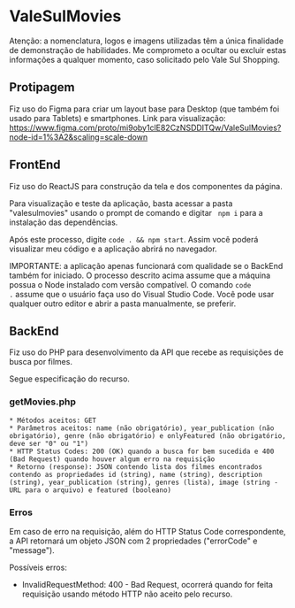 # ValeSulMovies

Atenção: a nomenclatura, logos e imagens utilizadas têm a única finalidade de demonstração de habilidades. Me comprometo a ocultar ou excluir estas informações a qualquer momento, caso solicitado pelo Vale Sul Shopping.

## Protipagem

Fiz uso do Figma para criar um layout base para Desktop (que também foi usado para Tablets) e smartphones. Link para visualização: https://www.figma.com/proto/mi9oby1clE82CzNSDDITQw/ValeSulMovies?node-id=1%3A2&scaling=scale-down


## FrontEnd

Fiz uso do ReactJS para construção da tela e dos componentes da página.

Para visualização e teste da aplicação, basta acessar a pasta "valesulmovies" usando o prompt de comando e digitar <code>
npm i</code> para a instalação das dependências.

Após este processo, digite <code>code . && npm start</code>. Assim você poderá visualizar meu código e a aplicação abrirá no navegador.

IMPORTANTE: a aplicação apenas funcionará com qualidade se o BackEnd também for iniciado. O processo descrito acima assume que a máquina possua o Node instalado com versão compatível. O comando <code>code .</code> assume que o usuário faça uso do Visual Studio Code. Você pode usar qualquer outro editor e abrir a pasta manualmente, se preferir.


## BackEnd

Fiz uso do PHP para desenvolvimento da API que recebe as requisições de busca por filmes.

Segue especificação do recurso.


### getMovies.php

    * Métodos aceitos: GET
    * Parâmetros aceitos: name (não obrigatório), year_publication (não obrigatório), genre (não obrigatório) e onlyFeatured (não obrigatório, deve ser "0" ou "1")
    * HTTP Status Codes: 200 (OK) quando a busca for bem sucedida e 400 (Bad Request) quando houver algum erro na requisição
    * Retorno (response): JSON contendo lista dos filmes encontrados contendo as propriedades id (string), name (string), description   (string), year_publication (string), genres (lista), image (string - URL para o arquivo) e featured (booleano)


### Erros

Em caso de erro na requisição, além do HTTP Status Code correspondente, a API retornará um objeto JSON com 2 propriedades ("errorCode" e "message").

Possíveis erros:
* InvalidRequestMethod: 400 - Bad Request, ocorrerá quando for feita requisição usando método HTTP não aceito pelo recurso.
